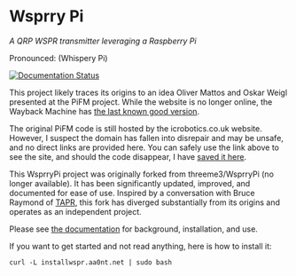# Wsprry Pi
*A QRP WSPR transmitter leveraging a Raspberry Pi*

Pronounced: (Whispery Pi)

[![Documentation Status](https://readthedocs.org/projects/wsprry-pi/badge/?version=latest)](https://wsprry-pi.readthedocs.io/en/latest/?badge=latest)

This project likely traces its origins to an idea Oliver Mattos and Oskar Weigl presented at the PiFM project. While the website is no longer online, the Wayback Machine has [the last known good version]( http://web.archive.org/web/20131016184311/http://www.icrobotics.co.uk/wiki/index.php/Turning_the_Raspberry_Pi_Into_an_FM_Transmitter).

The original PiFM code is still hosted by the icrobotics.co.uk website. However, I suspect the domain has fallen into disrepair and may be unsafe, and no direct links are provided here. You can safely use the link above to see the site, and should the code disappear, I have [saved it here](./historical/pifm.tar.gz).

This WsprryPi project was originally forked from threeme3/WsprryPi (no longer available). It has been significantly updated, improved, and documented for ease of use.   Inspired by a conversation with Bruce Raymond of [TAPR](https://tapr.org/), this fork has diverged substantially from its origins and operates as an independent project.

Please see [the documentation](https://wsprry-pi.readthedocs.io/en/latest/) for background, installation, and use.

If you want to get started and not read anything, here is how to install it:

```
curl -L installwspr.aa0nt.net | sudo bash
```
